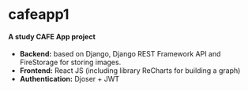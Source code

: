 # cafeapp1
#### A study CAFE App project 
* **Backend:**
based on Django, Django REST Framework API and FireStorage for storing images.
* **Frontend:**
React JS (including library ReCharts for building a graph)
* **Authentication:**
Djoser + JWT
